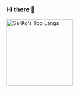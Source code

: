 ### Hi there 👋

<a href="https://github.com/serkodev"><img height="180em" src="https://github-readme-stats.vercel.app/api/top-langs/?username=thefeymesaleng&layout=compact&hide=vba,html&langs_count=5&theme=transparent" alt="SerKo's Top Langs" /></a>

